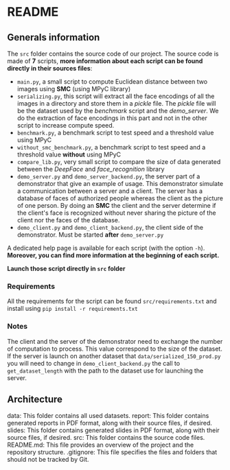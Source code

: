 # README
## Generals information
The `src` folder contains the source code of our project. The source code is made of **7** scripts, **more information about
each script can be found directly in their sources files**:
- `main.py`, a small script to compute Euclidean distance between two images using **SMC** (using MPyC library)
- `serializing.py`, this script will extract all the face encodings of all the images in a directory and store them in a
*pickle* file. The *pickle* file will be the dataset used by the *benchmark* script and the *demo_server*. We do the
extraction of face encodings in this part and not in the other script to increase compute speed.
- `benchmark.py`, a benchmark script to test speed and a threshold value using MPyC
- `without_smc_benchmark.py`, a benchmark script to test speed and a threshold value **without** using MPyC
- `compare_lib.py`, very small script to compare the size of data generated between the *DeepFace* and *face_recognition*
library
- `demo_server.py` and `demo_server_backend.py`, the server part of a demonstrator that give an example of usage. This
demonstrator simulate a communication between a server and a client. The server has a database of faces of authorized
people whereas the client as the picture of one person. By doing an **SMC** the client and the server determine if the client's
face is recognized without never sharing the picture of the client nor the faces of the database.
- `demo_client.py` and `demo_client_backend.py`, the client side of the demonstrator. Must be started **after**
`demo_server.py`

A dedicated help page is available for each script (with the option `-h`). **Moreover, you can find more information at the beginning
of each script.**

**Launch those script directly in `src` folder**

### Requirements

All the requirements for the script can be found `src/requirements.txt` and install using `pip install -r requirements.txt`

### Notes
The client and the server of the demonstrator need to exchange the number of computation to process. This value correspond
to the size of the dataset. If the server is launch on another dataset that `data/serialized_150_prod.py` you will need to
change in `demo_client_backend.py` the call to `get_dataset_length` with the path to the dataset use for launching the server.

## Architecture
data: This folder contains all used datasets.
report: This folder contains generated reports in PDF format, along with their source files, if desired.
slides: This folder contains generated slides in PDF format, along with their source files, if desired.
src: This folder contains the source code files.
README.md: This file provides an overview of the project and the repository structure.
.gitignore: This file specifies the files and folders that should not be tracked by Git.
